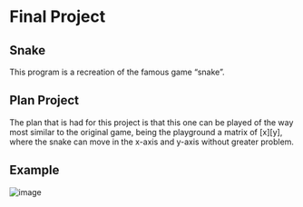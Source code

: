 # Final Project

## Snake
This program is a recreation of the famous game “snake”.

## Plan Project

The plan that is had for this project is that this one can be played of the way most similar to the original game, being the playground a matrix of [x][y], where the snake can move in the x-axis and y-axis without greater problem.

## Example
![image](https://user-images.githubusercontent.com/78567602/118186949-ef711800-b403-11eb-9f9d-104b29a4157a.png)

